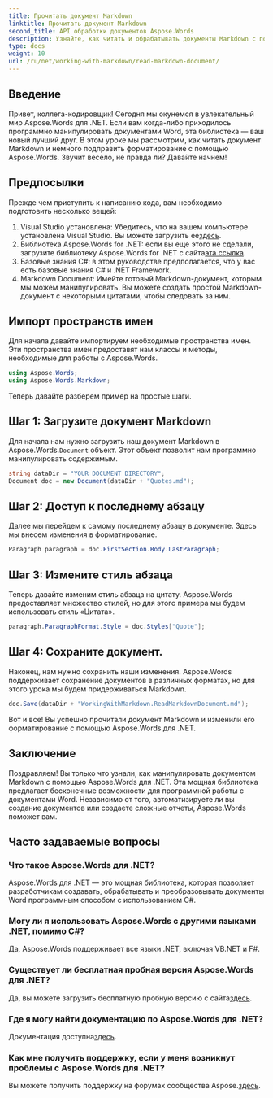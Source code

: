 ```yaml
---
title: Прочитать документ Markdown
linktitle: Прочитать документ Markdown
second_title: API обработки документов Aspose.Words
description: Узнайте, как читать и обрабатывать документы Markdown с помощью Aspose.Words для .NET с помощью этого подробного пошагового руководства. Идеально подходит для разработчиков всех уровней.
type: docs
weight: 10
url: /ru/net/working-with-markdown/read-markdown-document/
---
```

## Введение

Привет, коллега-кодировщик! Сегодня мы окунемся в увлекательный мир Aspose.Words для .NET. Если вам когда-либо приходилось программно манипулировать документами Word, эта библиотека — ваш новый лучший друг. В этом уроке мы рассмотрим, как читать документ Markdown и немного подправить форматирование с помощью Aspose.Words. Звучит весело, не правда ли? Давайте начнем!

## Предпосылки

Прежде чем приступить к написанию кода, вам необходимо подготовить несколько вещей:

1. Visual Studio установлена: Убедитесь, что на вашем компьютере установлена Visual Studio. Вы можете загрузить ее[здесь](https://visualstudio.microsoft.com/downloads/).
2.  Библиотека Aspose.Words for .NET: если вы еще этого не сделали, загрузите библиотеку Aspose.Words for .NET с сайта[эта ссылка](https://releases.aspose.com/words/net/).
3. Базовые знания C#: в этом руководстве предполагается, что у вас есть базовые знания C# и .NET Framework.
4. Markdown Document: Имейте готовый Markdown-документ, которым мы можем манипулировать. Вы можете создать простой Markdown-документ с некоторыми цитатами, чтобы следовать за ним.

## Импорт пространств имен

Для начала давайте импортируем необходимые пространства имен. Эти пространства имен предоставят нам классы и методы, необходимые для работы с Aspose.Words.

```csharp
using Aspose.Words;
using Aspose.Words.Markdown;
```

Теперь давайте разберем пример на простые шаги.

## Шаг 1: Загрузите документ Markdown

 Для начала нам нужно загрузить наш документ Markdown в Aspose.Words.`Document` объект. Этот объект позволит нам программно манипулировать содержимым.

```csharp
string dataDir = "YOUR DOCUMENT DIRECTORY";
Document doc = new Document(dataDir + "Quotes.md");
```

## Шаг 2: Доступ к последнему абзацу

Далее мы перейдем к самому последнему абзацу в документе. Здесь мы внесем изменения в форматирование.

```csharp
Paragraph paragraph = doc.FirstSection.Body.LastParagraph;
```

## Шаг 3: Измените стиль абзаца

Теперь давайте изменим стиль абзаца на цитату. Aspose.Words предоставляет множество стилей, но для этого примера мы будем использовать стиль «Цитата».

```csharp
paragraph.ParagraphFormat.Style = doc.Styles["Quote"];
```

## Шаг 4: Сохраните документ.

Наконец, нам нужно сохранить наши изменения. Aspose.Words поддерживает сохранение документов в различных форматах, но для этого урока мы будем придерживаться Markdown.

```csharp
doc.Save(dataDir + "WorkingWithMarkdown.ReadMarkdownDocument.md");
```

Вот и все! Вы успешно прочитали документ Markdown и изменили его форматирование с помощью Aspose.Words для .NET.

## Заключение

Поздравляем! Вы только что узнали, как манипулировать документом Markdown с помощью Aspose.Words для .NET. Эта мощная библиотека предлагает бесконечные возможности для программной работы с документами Word. Независимо от того, автоматизируете ли вы создание документов или создаете сложные отчеты, Aspose.Words поможет вам.

## Часто задаваемые вопросы

### Что такое Aspose.Words для .NET?

Aspose.Words для .NET — это мощная библиотека, которая позволяет разработчикам создавать, обрабатывать и преобразовывать документы Word программным способом с использованием C#.

### Могу ли я использовать Aspose.Words с другими языками .NET, помимо C#?

Да, Aspose.Words поддерживает все языки .NET, включая VB.NET и F#.

### Существует ли бесплатная пробная версия Aspose.Words для .NET?

 Да, вы можете загрузить бесплатную пробную версию с сайта[здесь](https://releases.aspose.com/).

### Где я могу найти документацию по Aspose.Words для .NET?

 Документация доступна[здесь](https://reference.aspose.com/words/net/).

### Как мне получить поддержку, если у меня возникнут проблемы с Aspose.Words для .NET?

 Вы можете получить поддержку на форумах сообщества Aspose.[здесь](https://forum.aspose.com/c/words/8).